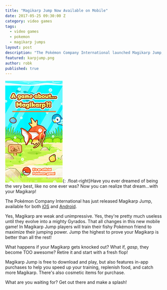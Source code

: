 ```yaml
---
title: "Magikarp Jump Now Available on Mobile"
date: 2017-05-25 09:30:00 Z
category: video games
tags:
  - video games
  - pokemon
  - magikarp jumps
layout: post
description: "The Pokémon Company International launched Magikarp Jump, a brand new Pokémon mobile game where players train their Magikarp to soar as high as possible."
featured: karpjump.png
author: robk
published: true
---
```


![Magikarp Jump](/images/pokemon/magikarpjump.jpg){: .float-right}Have you ever dreamed of being the very best, like no one ever was? Now you can realize that dream...with your Magikarp!

The Pokémon Company International has just released Magikarp Jump, available for both [iOS](https://triplepointpr-dot-yamm-track.appspot.com/Redirect?ukey=1g8qlJhrLs7CU57_nXcwb1gL8iOz7utZXvtMJjk-Ewxo-1673822479&key=YAMMID-17428510&link=https%3A%2F%2Fitunes.apple.com%2Fus%2Fapp%2Fpok%25C3%25A9mon-magikarp-jump%2Fid1162679453%3Fl%3Den%26mt%3D8) and [Android](https://triplepointpr-dot-yamm-track.appspot.com/Redirect?ukey=1g8qlJhrLs7CU57_nXcwb1gL8iOz7utZXvtMJjk-Ewxo-1673822479&key=YAMMID-17428510&link=https%3A%2F%2Fplay.google.com%2Fstore%2Fapps%2Fdetails%3Fid%3Djp.pokemon.koiking).

Yes, Magikarp are weak and unimpressive. Yes, they're pretty much useless until they evolve into a mighty Gyrados. That all changes in this new mobile game! In Magikarp Jump players will train their fishy Pokémon friend to maximize their jumping power. Jump the highest to prove your Magikarp is better than all the rest!

What happens if your Magikarp gets knocked out? What if, *gasp*, they become TOO awesome? Retire it and start with a fresh flop!

Magikarp Jump is free to download and play, but also features in-app purchases to help you speed up your training, replenish food, and catch more Magikarp. There's also cosmetic items for purchase.

What are you waiting for? Get out there and make a splash!








